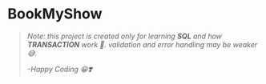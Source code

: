 # BookMyShow

> _Note: this project is created only for learning **SQL** and how **TRANSACTION** work 💪. validation and error handling may be weaker 😅._ 
>
> _-Happy Coding 😁❣️_


